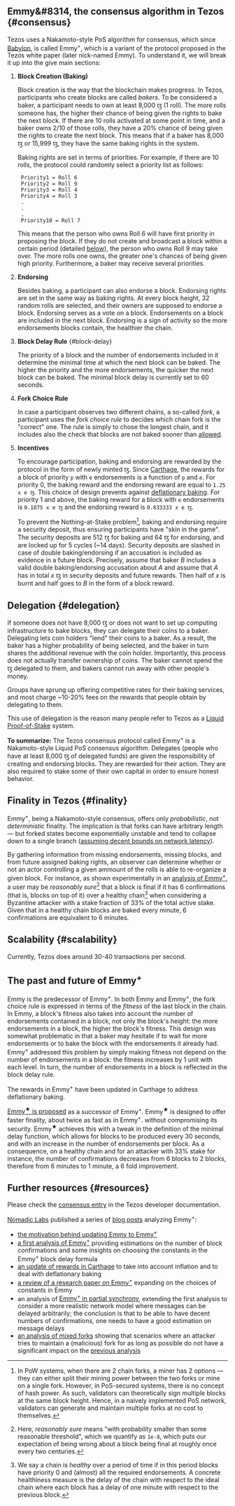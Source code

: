 ## Emmy&#8314, the consensus algorithm in Tezos {#consensus}

Tezos uses a Nakamoto-style PoS algorithm for consensus, which since
[Babylon](https://tezos.gitlab.io/protocols/005_babylon.html), is called
Emmy<sup>+</sup>, which is a variant of the protocol proposed in the Tezos white
paper (later nick-named Emmy). To understand it, we will break it up into the give
main sections:

1. **Block Creation (Baking)**

    Block creation is the way that the blockchain makes progress. In Tezos,
    participants who create blocks are called *bakers*. To be considered a baker,
    a participant needs to own at least 8,000 ꜩ (1 roll). The more rolls
    someone has, the higher their chance of being given the rights to bake the
    next block. If there are 10 rolls activated at some point in time, and a
    baker owns 2/10 of those rolls, they have a 20% chance of being given the
    rights to create the next block. This means that if a baker has 8,000 ꜩ or
    15,999 ꜩ, they have the same baking rights in the system.

    Baking rights are set in terms of priorities. For example, if there are 10 rolls, the protocol could randomly select a priority list as follows:

        Priority1 = Roll 6
        Priority2 = Roll 9
        Priority3 = Roll 4
        Priority4 = Roll 3
        .
        .
        .
        Priority10 = Roll 7

    This means that the person who owns Roll 6 will have first priority in proposing the block. If they do not create and broadcast a block within a certain period (detailed [below](#block-delay)), the person who owns Roll 9 may take over. The more rolls one owns, the greater one's chances of being given high priority. Furthermore, a baker may receive several priorities.

2. **Endorsing**

   Besides baking, a participant can also endorse a block. Endorsing rights are
   set in the same way as baking rights. At every block height, 32 random rolls
   are selected, and their owners are supposed to endorse a block. Endorsing
   serves as a vote on a block. Endorsements on a block are included in the next
   block. Endorsing is a sign of activity so the more endorsements blocks
   contain, the healthier the chain.

3. **Block Delay Rule** {#block-delay}

   The priority of a block and the number of endorsements included in it
   determine the minimal time at which the next block can be baked. The higher
   the priority and the more endorsements, the quicker the next block can be
   baked. The minimal block delay is currently set to 60 seconds.

4. **Fork Choice Rule**

   In case a participant observes two different chains, a so-called *fork*, a
   participant uses the *fork choice rule* to decides which chain fork is the
   "correct" one. The rule is simply to chose the longest chain, and it includes
   also the check that blocks are not baked sooner than [allowed](#block-delay).

5. **Incentives**

    To encourage participation, baking and endorsing are rewarded by the
    protocol in the form of newly minted ꜩ. Since
    [Carthage](https://tezos.gitlab.io/protocols/006_carthage.html),
    the rewards for a block of priority `p` with `e` endorsements is a function
    of `p` and `e`. For priority 0, the baking reward and the endorsing reward
    are equal to `1.25 x e ꜩ`. This choice of design prevents against
    [deflationary
    baking](https://blog.nomadic-labs.com/a-new-reward-formula-for-carthage.html).
    For priority 1 and above, the baking reward for a block with `e`
    endorsements is `0.1875 x e ꜩ` and the endorsing reward is `0.833333 x e ꜩ`.

    To prevent the Nothing-at-Stake problem[^nas], baking and endorsing require
    a security deposit, thus ensuring participants have "skin in the game". The
    security deposits are 512 ꜩ for baking and 64 ꜩ for endorsing, and are
    locked up for 5 cycles (~14 days). Security deposits are slashed in case of
    double baking/endorsing if an accusation is included as evidence in a future
    block. Precisely, assume that baker *B* includes a valid double
    baking/endorsing accusation about *A* and assume that *A* has in total *x* ꜩ
    in security deposits and future rewards. Then half of *x* is burnt and half
    goes to *B* in the form of a block reward.

[^nas]: In PoW systems, when there are 2 chain forks, a miner has 2 options —
they can either split their mining power between the two forks or mine on a
single fork. However, in PoS-secured systems, there is no concept of hash
power. As such, validators can theoretically sign multiple blocks at the same
block height. Hence, in a naively implemented PoS network, validators can
generate and maintain multiple forks at no cost to themselves.

## Delegation {#delegation}

If someone does not have 8,000 ꜩ or does not want to set up computing
infrastructure to bake blocks, they can delegate their coins to a
baker. Delegating lets coin holders "lend" their coins to a baker. As a result,
the baker has a higher probability of being selected, and the baker in turn
shares the additional revenue with the coin holder. Importantly, this process
does not actually transfer ownership of coins. The baker cannot spend the ꜩ
delegated to them, and bakers cannot run away with other people's money.

Groups have sprung up offering competitive rates for their baking services, and
 most charge ~10-20% fees on the rewards that people obtain by delegating to
 them.

This use of delegation is the reason many people refer to Tezos as a [Liquid
	Proof-of-Stake](https://medium.com/tezos/liquid-proof-of-stake-aec2f7ef1da7)
	system.

**To summarize:** The Tezos consensus protocol called Emmy<sup>+</sup> is a
  Nakamoto-style Liquid PoS consensus algorithm. Delegates (people who have at
  least 8,000 ꜩ of delegated funds) are given the responsibility of creating and
  endorsing blocks. They are rewarded for their action. They are also required
  to stake some of their own capital in order to ensure honest behavior.


## Finality in Tezos {#finality}

Emmy<sup>+</sup>, being a Nakamoto-style consensus, offers only *probabilistic*,
not *deterministic* finality. The implication is that forks can have arbitrary
length — but forked states become exponentially unstable and tend to collapse
down to a single branch ([assuming decent bounds on network
latency](https://blog.nomadic-labs.com/emmy-in-the-partial-synchrony-model.html)).

By gathering information from missing endorsements, missing blocks, and from
future assigned baking rights, an observer can determine whether or not an actor
controlling a given ammount of the rolls is able to re-organize a given
block. For instance, as shown experimentally in an [analysis of
Emmy<sup>+</sup>](https://blog.nomadic-labs.com/analysis-of-emmy.html), a user
may be _reasonably sure_[^fin] that a block is final if it has <a name="6"></a>6
confirmations (that is, blocks on top of it) over a healthy chain[^healthy] when
considering a Byzantine attacker with a stake fraction of 33% of the total
active stake. Given that in a healthy chain blocks are baked every minute, 6
confirmations are equivalent to 6 minutes.

[^fin]: Here, _reasonably sure_ means "with probability smaller than some
reasonable threshold", which we quantify as `1e-8`, which puts our
expectation of being wrong about a block being final at roughly once every two
centuries.

[^healthy]: We say a chain is *healthy* over a period of time if in this period
blocks have priority 0 and (almost) all the required endorsements. A concrete
healthiness measure is the delay of the chain with respect to the ideal chain
where each block has a delay of one minute with respect to the previous block.

## Scalability {#scalability}

Currently, Tezos does around 30-40 transactions per second.

## The past and future of Emmy<sup>+</sup>

Emmy is the predecessor of Emmy<sup>+</sup>. In both Emmy and Emmy<sup>+</sup>,
the fork choice rule is expressed in terms of the *fitness* of the last block in
the chain. In Emmy, a block's fitness also takes into account the number of
endorsements contained in a block, not only the block's height: the more
endorsements in a block, the higher the block's fitness. This design was
somewhat problematic in that a baker may hesitate if to wait for more
endorsements or to bake the block with the endorsements it already
had. Emmy<sup>+</sup> addressed this problem by simply making fitness not depend
on the number of endorsements in a block: the fitness increases by 1 unit with
each level. In turn, the number of endorsements in a block is reflected in the
block delay rule.

The rewards in Emmy<sup>+</sup> have been updated in Carthage to address
deflationary baking.

[Emmy<sup>&#9733;</sup> is
proposed](https://gitlab.com/tzip/tzip/-/merge_requests/134) as a successor of
Emmy<sup>+</sup>. Emmy<sup>&#9733;</sup> is designed to offer faster finality,
about twice as fast as in Emmy<sup>+</sup>.  without compromising its
security. Emmy<sup>&#9733;</sup> achieves this with a tweak in the definition of
the minimal delay function, which allows for blocks to be produced every 30
seconds, and with an increase in the number of endorsements per block. As a
consequence, on a healthy chain and for an attacker with 33% stake for instance,
the number of confirmations decreases from 6 blocks to 2 blocks, therefore from
6 minutes to 1 minute, a 6 fold improvement.

## Further resources {#resources}

Please check the [consensus
entry](https://tezos.gitlab.io/007/proof_of_stake.html) in the Tezos developer
documentation.

[Nomadic Labs](https://www.nomadic-labs.com/) published a series of [blog
posts](https://blog.nomadic-labs.com/) analyzing Emmy<sup>+</sup>:

* [the motivation behind updating Emmy to Emmy<sup>+</sup>](https://blog.nomadic-labs.com/emmy-an-improved-consensus-algorithm.html)
* [a first analysis of
  Emmy<sup>+</sup>](https://blog.nomadic-labs.com/analysis-of-emmy.html)
  providing estimations on the number of block confirmations and some insights
  on choosing the constants in the Emmy<sup>+</sup> block delay formula
* [an update of rewards in
  Carthage](https://blog.nomadic-labs.com/a-new-reward-formula-for-carthage.html)
  to take into account inflation and to deal with deflationary baking
* [a review of a research paper on
  Emmy<sup>+</sup>](https://blog.nomadic-labs.com/on-defending-against-malicious-reorgs-in-tezos-proof-of-stake.html)
  expanding on the choices of constants in Emmy
* an analysis of [Emmy<sup>+</sup> in partial
  synchrony](https://blog.nomadic-labs.com/emmy-in-the-partial-synchrony-model.html),
  extending the first analysis to consider a more realistic network model where
  messages can be delayed arbitrarily; the conclusion is that to be able to have
  decent numbers of confirmations, one needs to have a good estimation on
  message delays
* [an analysis of mixed
  forks](https://blog.nomadic-labs.com/the-case-of-mixed-forks-in-emmy.html)
  showing that scenarios where an attacker tries to maintain a (malicious) fork
  for as long as possible do not have a significant impact on the [previous
  analysis](https://blog.nomadic-labs.com/emmy-in-the-partial-synchrony-model.html)
